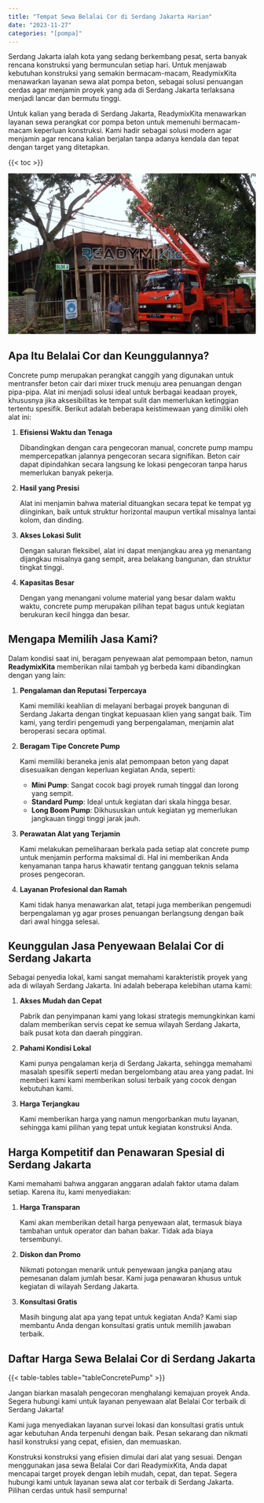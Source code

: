 ```yaml
---
title: "Tempat Sewa Belalai Cor di Serdang Jakarta Harian"
date: "2023-11-27"
categories: "[pompa]"
---
```


Serdang Jakarta ialah kota yang sedang berkembang pesat, serta banyak rencana konstruksi yang bermunculan setiap hari. Untuk menjawab kebutuhan konstruksi yang semakin bermacam-macam, ReadymixKita menawarkan layanan sewa alat pompa beton, sebagai solusi penuangan cerdas agar menjamin proyek yang ada di Serdang Jakarta terlaksana menjadi lancar dan bermutu tinggi.

Untuk kalian yang berada di Serdang Jakarta, ReadymixKita menawarkan layanan sewa perangkat cor pompa beton untuk memenuhi bermacam-macam keperluan konstruksi. Kami hadir sebagai solusi modern agar menjamin agar rencana kalian berjalan tanpa adanya kendala dan tepat dengan target yang ditetapkan.

{{< toc >}}

![Tempat Sewa Belalai Cor di Serdang Jakarta Harian](/images/pompa/sewa-pompa-17.jpg)

## Apa Itu Belalai Cor dan Keunggulannya?

Concrete pump merupakan perangkat canggih yang digunakan untuk mentransfer beton cair dari mixer truck menuju area penuangan dengan pipa-pipa. Alat ini menjadi solusi ideal untuk berbagai keadaan proyek, khususnya jika aksesibilitas ke tempat sulit dan memerlukan ketinggian tertentu spesifik. Berikut adalah beberapa keistimewaan yang dimiliki oleh alat ini:

1. **Efisiensi Waktu dan Tenaga**

   Dibandingkan dengan cara pengecoran manual, concrete pump mampu mempercepatkan jalannya pengecoran secara signifikan. Beton cair dapat dipindahkan secara langsung ke lokasi pengecoran tanpa harus memerlukan banyak pekerja.

2. **Hasil yang Presisi**

   Alat ini menjamin bahwa material dituangkan secara tepat ke tempat yg diinginkan, baik untuk struktur horizontal maupun vertikal misalnya lantai kolom, dan dinding.

3. **Akses Lokasi Sulit**

   Dengan saluran fleksibel, alat ini dapat menjangkau area yg menantang dijangkau misalnya gang sempit, area belakang bangunan, dan struktur tingkat tinggi.

4. **Kapasitas Besar**

   Dengan yang menangani volume material yang besar dalam waktu waktu, concrete pump merupakan pilihan tepat bagus untuk kegiatan berukuran kecil hingga dan besar.

## Mengapa Memilih Jasa Kami?

Dalam kondisi saat ini, beragam penyewaan alat pemompaan beton, namun **ReadymixKita** memberikan nilai tambah yg berbeda kami dibandingkan dengan yang lain:

1. **Pengalaman dan Reputasi Terpercaya**

   Kami memiliki keahlian di melayani berbagai proyek bangunan di Serdang Jakarta dengan tingkat kepuasaan klien yang sangat baik. Tim kami, yang terdiri pengemudi yang berpengalaman, menjamin alat beroperasi secara optimal.

2. **Beragam Tipe Concrete Pump**

   Kami memiliki beraneka jenis alat pemompaan beton yang dapat disesuaikan dengan keperluan kegiatan Anda, seperti:
   - **Mini Pump**: Sangat cocok bagi proyek rumah tinggal dan lorong yang sempit.
   - **Standard Pump**: Ideal untuk kegiatan dari skala hingga besar.
   - **Long Boom Pump**: Dikhususkan untuk kegiatan yg memerlukan jangkauan tinggi tinggi jarak jauh.

3. **Perawatan Alat yang Terjamin**

   Kami melakukan pemeliharaan berkala pada setiap alat concrete pump untuk menjamin performa maksimal di. Hal ini memberikan Anda kenyamanan tanpa harus khawatir tentang gangguan teknis selama proses pengecoran.

4. **Layanan Profesional dan Ramah**

   Kami tidak hanya menawarkan alat, tetapi juga memberikan pengemudi berpengalaman yg agar proses penuangan berlangsung dengan baik dari awal hingga selesai.

## Keunggulan Jasa Penyewaan Belalai Cor di Serdang Jakarta

Sebagai penyedia lokal, kami sangat memahami karakteristik proyek yang ada di wilayah Serdang Jakarta. Ini adalah beberapa kelebihan utama kami:

1. **Akses Mudah dan Cepat**

   Pabrik dan penyimpanan kami yang lokasi strategis memungkinkan kami dalam memberikan servis cepat ke semua wilayah Serdang Jakarta, baik pusat kota dan daerah pinggiran.

2. **Pahami Kondisi Lokal**

   Kami punya pengalaman kerja di Serdang Jakarta, sehingga memahami masalah spesifik seperti medan bergelombang atau area yang padat. Ini memberi kami kami memberikan solusi terbaik yang cocok dengan kebutuhan kami.

3. **Harga Terjangkau**

   Kami memberikan harga yang namun mengorbankan mutu layanan, sehingga kami pilihan yang tepat untuk kegiatan konstruksi Anda.

## Harga Kompetitif dan Penawaran Spesial di Serdang Jakarta

Kami memahami bahwa anggaran anggaran adalah faktor utama dalam setiap. Karena itu, kami menyediakan:

1. **Harga Transparan**

   Kami akan memberikan detail harga penyewaan alat, termasuk biaya tambahan untuk operator dan bahan bakar. Tidak ada biaya tersembunyi.

2. **Diskon dan Promo**

   Nikmati potongan menarik untuk penyewaan jangka panjang atau pemesanan dalam jumlah besar. Kami juga penawaran khusus untuk kegiatan di wilayah Serdang Jakarta.

3. **Konsultasi Gratis**

   Masih bingung alat apa yang tepat untuk kegiatan Anda? Kami siap membantu Anda dengan konsultasi gratis untuk memilih jawaban terbaik.

## Daftar Harga Sewa Belalai Cor di Serdang Jakarta

{{< table-tables table="tableConcretePump" >}}

Jangan biarkan masalah pengecoran menghalangi kemajuan proyek Anda. Segera hubungi kami untuk layanan penyewaan alat Belalai Cor terbaik di Serdang Jakarta!

Kami juga menyediakan layanan survei lokasi dan konsultasi gratis untuk agar kebutuhan Anda terpenuhi dengan baik. Pesan sekarang dan nikmati hasil konstruksi yang cepat, efisien, dan memuaskan.

Konstruksi konstruksi yang efisien dimulai dari alat yang sesuai. Dengan menggunakan jasa sewa Belalai Cor dari ReadymixKita, Anda dapat mencapai target proyek dengan lebih mudah, cepat, dan tepat. Segera hubungi kami untuk layanan sewa alat cor terbaik di Serdang Jakarta. Pilihan cerdas untuk hasil sempurna!